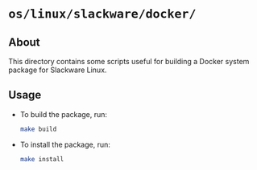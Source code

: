 # `os/linux/slackware/docker/`

## About
This directory contains some scripts useful for building a Docker system package for Slackware Linux.

## Usage
 - To build the package, run:
   ```bash
   make build
   ```
 - To install the package, run:
   ```bash
   make install
   ```
